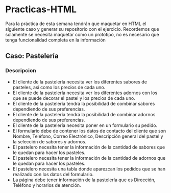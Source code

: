 # Practicas-HTML
Para la práctica de esta semana tendrán que maquetar en HTML el siguiente caso y generar su repositorio con el ejercicio.
Recordemos que solamente se necesita maquetar como un prototipo, no es necesario que tenga funcionalidad completa en la información
<h2>Caso: Pastelería</h5>
  <h3>Descripcion</h3>
    <ul>
      <li>El cliente de la pastelería necesita ver los diferentes sabores de pasteles, así como los precios de cada uno.</li>
      <li>El cliente de la pastelería necesita ver los diferentes adornos con los que se puede decorar el pastel y los precios de cada uno.</li>
      <li>El cliente de la pastelería tendrá la posibilidad de combinar sabores dependiendo de sus preferencias.</li>
      <li>El cliente de la pastelería tendrá la posibilidad de combinar adornos dependiendo de sus preferencias.</li>
      <li>El cliente de la pastelería necesita poner en un formulario su pedido.</li>
      <li>El formulario debe de contener los datos de contacto del cliente que son Nombre, Teléfono, Correo Electrónico, Descripción general del pastel y la selección de sabores y adornos.</li>
      <li>El pastelero necesita tener la información de la cantidad de sabores que le quedan para hacer los pasteles.</li>
      <li>El pastelero necesita tener la información de la cantidad de adornos que le quedan para hacer los pasteles.</li>
      <li>El pastelero necesita una tabla donde aparezcan los pedidos que se han realizado con los datos del formulario.</li>
      <li>La página debe tener información de la pastelería que es Dirección, Teléfono y horarios de atención.</li>
    </ul>
